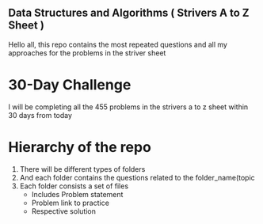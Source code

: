 ## Data Structures and Algorithms ( Strivers A to Z Sheet ) 
Hello all, this repo contains the most repeated questions and all my approaches for the problems in the striver sheet

# 30-Day Challenge

I will be completing all the 455 problems in the strivers a to z sheet within 30 days from today 

# Hierarchy of the repo

<div>
       <ol>
         <li>There will be different types of folders </li>
         <li>And each folder contains the questions related to the folder_name(topic</li>
         <li>Each folder consists a set of files
           <ul>
             <li>Includes Problem statement</li>
             <li>Problem link to practice</li>
             <li>Respective solution</li>
           </ul>
         </li>
       </ol>
</div>

